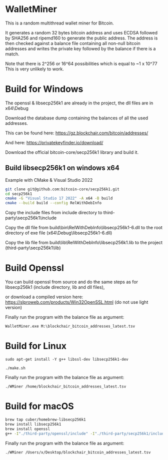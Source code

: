 # WalletMiner

This is a random multithread wallet miner for Bitcoin.

It generates a random 32 bytes bitcoin address and uses ECDSA followed by SHA256 and ripemd160 to generate the public address.
The address is then checked against a balance file containing all non-null bitcoin addresses and writes the private key followed by the balance if there is a match.

Note that there is 2^256 or 16^64 possibilities which is equal to ~1 x 10^77
This is very unlikely to work.

# Build for Windows

The openssl & libsecp256k1 are already in the project, the dll files are in x64\Debug

Download the database dump containing the balances of all the used addresses.

This can be found here: https://gz.blockchair.com/bitcoin/addresses/

And here: https://privatekeyfinder.io/download/

Download the official bitcoin-core/secp256k1 library and build it.

## Build libsecp256k1 on windows x64

Example with CMake & Visual Studio 2022

```bash
git clone git@github.com:bitcoin-core/secp256k1.git
cd secp256k1
cmake -G "Visual Studio 17 2022" -A x64 -B build
cmake --build build --config RelWithDebInfo
```

Copy the include files from include directory to third-party\secp256k1\include

Copy the dll file from build\bin\RelWithDebInfo\libsecp256k1-6.dll to the root directory of exe file (x64\Debug\libsecp256k1-6.dll)

Copy the lib file from build\lib\RelWithDebInfo\libsecp256k1.lib to the project (third-party\secp256k1\lib)

# Build Openssl

You can build openssl from source and do the same steps as for libsecp256k1 (include directory, lib and dll files),

or download a compiled version here: https://slproweb.com/products/Win32OpenSSL.html (do not use light version)

Finally run the program with the balance file as argument:

`WalletMiner.exe M:\blockchair_bitcoin_addresses_latest.tsv`

# Build for Linux

`sudo apt-get install -Y g++ libssl-dev libsecp256k1-dev`

`./make.sh`

Finally run the program with the balance file as argument:

`./WMiner /home/blockchair_bitcoin_addresses_latest.tsv`

# Build for macOS

```bash
brew tap cuber/homebrew-libsecp256k1
brew install libsecp256k1
brew install openssl
g++ -I"./third-party/openssl/include" -I"./third-party/secp256k1/include" -L"/opt/homebrew/lib" -L"/opt/homebrew/opt/openssl/lib" -pthread --std="c++17" "./WalletMiner/WalletMiner.cpp" -lsecp256k1 -lcrypto -lssl -o ./WMiner
```

Finally run the program with the balance file as argument:

`./WMiner /Users/x/Desktop/blockchair_bitcoin_addresses_latest.tsv`